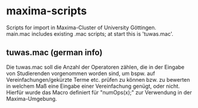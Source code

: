 # maxima-scripts

Scripts for import in Maxima-Cluster of University Göttingen.  
main.mac includes existing .mac scripts; at start this is 'tuwas.mac'. 

tuwas.mac (german info)
--------------------------
Die tuwas.mac soll die Anzahl der Operatoren zählen, die in der Eingabe von Studierenden vorgenommen worden sind, um bspw. auf Vereinfachungen/gekürzte Terme etc. prüfen zu können bzw. zu bewerten in welchem Maß eine Eingabe einer Vereinfachung genügt, oder nicht. Hierfür wurde das Macro definiert für "numOps(x);" zur Verwendung in der Maxima-Umgebung.
